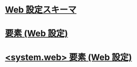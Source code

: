 # [Web 設定スキーマ](index.md)
# [<applicationPool> 要素 (Web 設定)](applicationpool-element-web-settings.md)
# [<system.web> 要素 (Web 設定)](system-web-element-web-settings.md)
